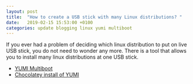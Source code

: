 ```yaml
---
layout: post
title:  "How to create a USB stick with many Linux distributions? "
date:   2019-02-15 15:53:00 +0100
categories: update blogging linux yumi multiboot 
---
```


If you ever had a problem of deciding which linux distribution to put on live USB stick, you do not need to wonder any more. 
There is a tool that allows you to install many linux distributions at one USB stick. 

* [YUMI Multiboot](https://www.pendrivelinux.com/yumi-multiboot-usb-creator/)
* [Chocolatey install of YUMI](https://chocolatey.org/packages/yumi)


